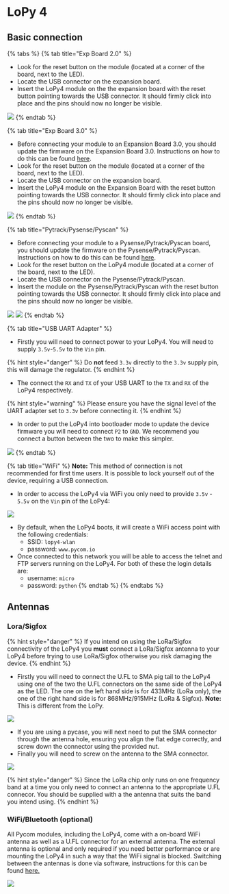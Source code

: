# LoPy 4

## Basic connection

{% tabs %}
{% tab title="Exp Board 2.0" %}
* Look for the reset button on the module \(located at a corner of the board, next to the LED\).
* Locate the USB connector on the expansion board.
* Insert the LoPy4 module on the the expansion board with the reset button pointing towards the USB connector. It should firmly click into place and the pins should now no longer be visible.

![](../../.gitbook/assets/expansion_board_2_lopy4.png)
{% endtab %}

{% tab title="Exp Board 3.0" %}
* Before connecting your module to an Expansion Board 3.0, you should update the firmware on the Expansion Board 3.0. Instructions on how to do this can be found [here](../../pytrackpysense/installation/firmware.md).
* Look for the reset button on the module \(located at a corner of the board, next to the LED\).
* Locate the USB connector on the expansion board.
* Insert the LoPy4 module on the Expansion Board with the reset button pointing towards the USB connector. It should firmly click into place and the pins should now no longer be visible.

![](../../.gitbook/assets/expansion_board_3_lopy4.png)
{% endtab %}

{% tab title="Pytrack/Pysense/Pyscan" %}
* Before connecting your module to a Pysense/Pytrack/Pyscan board, you should update the firmware on the Pysense/Pytrack/Pyscan. Instructions on how to do this can be found [here](../../pytrackpysense/installation/firmware.md).
* Look for the reset button on the LoPy4 module \(located at a corner of the board, next to the LED\).
* Locate the USB connector on the Pysense/Pytrack/Pyscan.
* Insert the module on the Pysense/Pytrack/Pyscan with the reset button pointing towards the USB connector. It should firmly click into place and the pins should now no longer be visible. 

![](../../.gitbook/assets/assets-2f-lifiulge6_ztmmvcuea-2f-lkmxk1kqvbgjpw04i3u-2f-liqbk7blltxqntvqzh_-2fpysense_lopy4.png) ![](../../.gitbook/assets/assets-2f-lifiulge6_ztmmvcuea-2f-lkmxk1kqvbgjpw04i3u-2f-liqbluw130dl1amaklt-2fpytrack_lopy4.png) 
{% endtab %}

{% tab title="USB UART Adapter" %}
* Firstly you will need to connect power to your LoPy4. You will need to supply `3.5v`-`5.5v` to the `Vin` pin.

{% hint style="danger" %}
Do **not** feed `3.3v` directly to the `3.3v` supply pin, this will damage the regulator.
{% endhint %}

* The connect the `RX` and `TX` of your USB UART to the `TX` and `RX` of the LoPy4 respectively.

{% hint style="warning" %}
Please ensure you have the signal level of the UART adapter set to `3.3v` before connecting it.
{% endhint %}

* In order to put the LoPy4 into bootloader mode to update the device firmware you will need to connect `P2` to `GND`. We recommend you connect a button between the two to make this simpler.

![](../../.gitbook/assets/uart_lopy4.png)
{% endtab %}

{% tab title="WiFi" %}
**Note:** This method of connection is not recommended for first time users. It is possible to lock yourself out of the device, requiring a USB connection.

* In order to access the LoPy4 via WiFi you only need to provide `3.5v` - `5.5v` on the `Vin` pin of the LoPy4:

![](../../.gitbook/assets/bare_lopy4.png)

* By default, when the LoPy4 boots, it will create a WiFi access point with the following credentials:
  * SSID: `lopy4-wlan`
  * password: `www.pycom.io`
* Once connected to this network you will be able to access the telnet and FTP servers running on the LoPy4. For both of these the login details are:
  * username: `micro`
  * password: `python`
{% endtab %}
{% endtabs %}

## Antennas

### Lora/Sigfox

{% hint style="danger" %}
If you intend on using the LoRa/Sigfox connectivity of the LoPy4 you **must** connect a LoRa/Sigfox antenna to your LoPy4 before trying to use LoRa/Sigfox otherwise you risk damaging the device.
{% endhint %}

* Firstly you will need to connect the U.FL to SMA pig tail to the LoPy4 using one of the two the U.FL connectors on the same side of the LoPy4 as the LED. The one on the left hand side is for 433MHz \(LoRa only\), the one of the right hand side is for 868MHz/915MHz \(LoRa & Sigfox\). **Note:** This is different from the LoPy.

![](../../.gitbook/assets/lora_sigfox_pigtail_lopy4.png)

* If you are using a pycase, you will next need to put the SMA connector through the antenna hole, ensuring you align the flat edge correctly, and screw down the connector using the provided nut.
* Finally you will need to screw on the antenna to the SMA connector.

![](../../.gitbook/assets/lora_sigfox_pigtail_ant_lopy4.png)

{% hint style="danger" %}
Since the LoRa chip only runs on one frequency band at a time you only need to connect an antenna to the appropriate U.FL connecor. You should be supplied with a the antenna that suits the band you intend using.
{% endhint %}

### WiFi/Bluetooth \(optional\)

All Pycom modules, including the LoPy4, come with a on-board WiFi antenna as well as a U.FL connector for an external antenna. The external antenna is optional and only required if you need better performance or are mounting the LoPy4 in such a way that the WiFi signal is blocked. Switching between the antennas is done via software, instructions for this can be found [here.](../../firmwareapi/pycom/network/wlan.md)

![](../../.gitbook/assets/wifi_pigtail_ant_lopy4.png)

